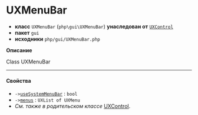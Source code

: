 # UXMenuBar

- **класс** `UXMenuBar` (`php\gui\UXMenuBar`) **унаследован от** [`UXControl`](https://github.com/VenityStudio/android/tree/master/jphp-android-ext/api-docs/classes/php/gui/UXControl.ru.md)
- **пакет** `gui`
- **исходники** `php/gui/UXMenuBar.php`

**Описание**

Class UXMenuBar

---

#### Свойства

- `->`[`useSystemMenuBar`](#prop-usesystemmenubar) : `bool`
- `->`[`menus`](#prop-menus) : `UXList of UXMenu`
- *См. также в родительском классе* [UXControl](https://github.com/VenityStudio/android/tree/master/jphp-android-ext/api-docs/classes/php/gui/UXControl.ru.md).